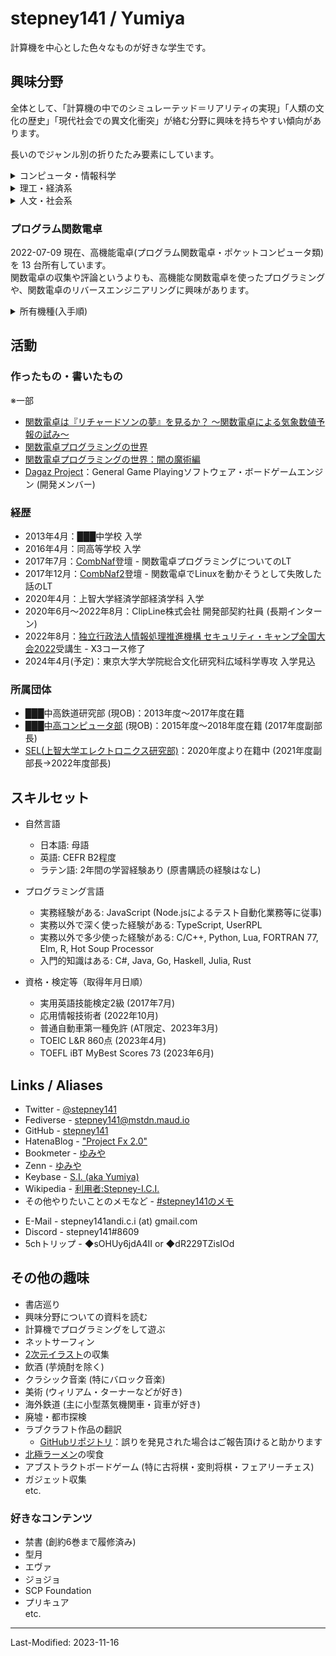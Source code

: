 # stepney141 / Yumiya

<!-- [English](en.html) -->

計算機を中心とした色々なものが好きな学生です。

## 興味分野

全体として、「計算機の中でのシミュレーテッド＝リアリティの実現」「人類の文化の歴史」「現代社会での異文化衝突」が絡む分野に興味を持ちやすい傾向があります。

長いのでジャンル別の折りたたみ要素にしています。

<details>
<summary>コンピュータ・情報科学</summary>
<div>

- 情報学
  - 人文情報学(デジタル＝ヒューマニティーズ)
  - 図書館情報学
    - Webアーカイブ
  - ゲーム情報学
    - General Game Playing
    - 古将棋のゲームAI
  etc.
- ソフトウェア開発
  - Web技術
  - 低レイヤ・組み込み開発
  - グラフ関数電卓のプログラミングとリバースエンジニアリング
- かわいいイラストの3DCGを計算機で創造するための技術
  - 3DCGプログラミング
  - VR/AR
  - MMD・Blender・Unity・UE4などの各種ソフトウェア 

</div>
</details>

<details>
<summary>理工・経済系</summary>
<div>

- 経済学
  - (応用)ミクロ経済学・ゲーム理論
  - 計量経済学
- 統計学
- 計算科学・数値シミュレーション
  - 数値気象予報
  - シミュレーション天文学
- 数理最適化・機械学習
- ハードウェア工作
  - 電子工作
  - 機械工学
  - テスラコイル自作
- 音声分析合成・音響合成

</div>
</details>

<details>
<summary>人文・社会系</summary>
<div>

- 人文情報学(デジタル＝ヒューマニティーズ)
- 現代思想
  - メディア論
  - サブカルチャー評論
- 服飾フェティシズムとBDSMの思想・歴史・心理分析
- 歴史学 (特に文化史)
  - 盤上遊戯史・将棋史
  - 古代・中世の音楽史
- 文化人類学
- 民俗学
- 宗教学・オカルティズム
  - 西洋神秘主義思想の歴史
  - 近代西洋儀式魔術
- 語学
  - ラテン語
  - 中英語
- 文学
  - 国文学 (特に説話文学)
  - 幻想文学
  - 文芸批評

</div>
</details>

### プログラム関数電卓

2022-07-09 現在、高機能電卓(プログラム関数電卓・ポケットコンピュータ類)を 13 台所有しています。  
関数電卓の収集や評論というよりも、高機能な関数電卓を使ったプログラミングや、関数電卓のリバースエンジニアリングに興味があります。

<details>
<summary>所有機種(入手順)</summary>
<div>

- SHARP EL-520F
- HP 50g (2台)
- TI-Nspire CAS with Touchpad
- TI-Nspire CX CAS
- CASIO fx-5800p
- CASIO fx-9860gii
- TI-89 Titanium
- NumWorks (Hardware Revision: N0110)
- TI-Nspire CX II CAS
- HP Prime G2
- TI-84 Plus Silver Edition
- SHARP PC-1360

</div>
</details>

## 活動

### 作ったもの・書いたもの

※一部

- [関数電卓は『リチャードソンの夢』を見るか？ 〜関数電卓による気象数値予報の試み〜](https://stepney141.hatenablog.com/entry/2020/05/27/071742)
- [関数電卓プログラミングの世界](https://stepney141.hatenablog.com/entry/2020/12/01/235856)
- [関数電卓プログラミングの世界：闇の魔術編](https://stepney141.hatenablog.com/entry/2020/12/24/235437)
- [Dagaz Project](https://github.com/GlukKazan/Dagaz)：General Game Playingソフトウェア・ボードゲームエンジン (開発メンバー)

### 経歴

- 2013年4月：███中学校 入学
- 2016年4月：同高等学校 入学
- 2017年7月：[CombNaf](http://web.archive.org/web/20170829182306/https://atnd.org/events/87946)登壇 - 関数電卓プログラミングについてのLT
- 2017年12月：[CombNaf2](https://combnaf.connpass.com/event/64638/)登壇 - 関数電卓でLinuxを動かそうとして失敗した話のLT
- 2020年4月：上智大学経済学部経済学科 入学
- 2020年6月〜2022年8月：ClipLine株式会社 開発部契約社員 (長期インターン)
- 2022年8月：[独立行政法人情報処理推進機構 セキュリティ・キャンプ全国大会2022](https://www.ipa.go.jp/jinzai/camp/2022/zenkoku2022_index.html)受講生 - X3コース修了
- 2024年4月(予定)：東京大学大学院総合文化研究科広域科学専攻 入学見込

### 所属団体

- ███中高鉄道研究部 (現OB)：2013年度〜2017年度在籍
- [███中高コンピュータ部](https://kogyokusha-gcc.github.io/) (現OB)：2015年度〜2018年度在籍 (2017年度副部長)
- [SEL(上智大学エレクトロニクス研究部)](https://selelab.com/)：2020年度より在籍中 (2021年度副部長→2022年度部長)

## スキルセット

- 自然言語
  - 日本語: 母語
  - 英語: CEFR B2程度
  - ラテン語: 2年間の学習経験あり (原書購読の経験はなし)

- プログラミング言語
  - 実務経験がある: JavaScript (Node.jsによるテスト自動化業務等に従事)
  - 実務以外で深く使った経験がある: TypeScript, UserRPL
  - 実務以外で多少使った経験がある: C/C++, Python, Lua, FORTRAN 77, Elm, R, Hot Soup Processor
  - 入門的知識はある: C#, Java, Go, Haskell, Julia, Rust

- 資格・検定等（取得年月日順）
  - 実用英語技能検定2級 (2017年7月)
  - 応用情報技術者 (2022年10月)
  - 普通自動車第一種免許 (AT限定、2023年3月)
  - TOEIC L&R 860点 (2023年4月)
  - TOEFL iBT MyBest Scores 73 (2023年6月)

## Links / Aliases

- Twitter - [@stepney141](https://twitter.com/stepney141)
- Fediverse - [stepney141@mstdn.maud.io](https://mstdn.maud.io/@stepney141)
- GitHub - [stepney141](https://github.com/stepney141)
- HatenaBlog - ["Project Fx 2.0"](https://stepney141.hatenablog.com/)
- Bookmeter - [ゆみや](https://bookmeter.com/users/1003258)
- Zenn - [ゆみや](https://zenn.dev/stepney141)
- Keybase - [S.I. (aka Yumiya)](https://keybase.io/stepney141)
- Wikipedia - [利用者:Stepney-I.C.I.](https://ja.wikipedia.org/wiki/%E5%88%A9%E7%94%A8%E8%80%85:Stepney-I.C.I.)
- その他やりたいことのメモなど - [#stepney141のメモ](https://twilog.org/stepney141/search?word=%23stepney141%E3%81%AE%E3%83%A1%E3%83%A2&ao=a)
<!-- - [Amazon欲しいものリスト](https://www.amazon.jp/hz/wishlist/ls/9DMJ9MP1LX82?ref_=wl_share:embed:cite)：5000兆円欲しい -->
- E-Mail - stepney141andi.c.i (at) gmail.com
- Discord - stepney141#8609
- 5chトリップ - ◆sOHUy6jdA4II or ◆dR229TZisIOd

## その他の趣味

- 書店巡り
- 興味分野についての資料を読む
- 計算機でプログラミングをして遊ぶ
- ネットサーフィン
- [2次元イラスト](http://www.paradisearmy.com/doujin/pasok_nijigen.htm)の収集
- 飲酒 (芋焼酎を除く)
- クラシック音楽 (特にバロック音楽)
- 美術 (ウィリアム・ターナーなどが好き)
- 海外鉄道 (主に小型蒸気機関車・貨車が好き)
- 廃墟・都市探検
- ラブクラフト作品の翻訳
  - [GitHubリポジトリ](https://github.com/stepney141/translation-works)：誤りを発見された場合はご報告頂けると助かります
- [北極ラーメン](https://ja.wikipedia.org/wiki/%E8%92%99%E5%8F%A4%E3%82%BF%E3%83%B3%E3%83%A1%E3%83%B3%E4%B8%AD%E6%9C%AC)の喫食
- アブストラクトボードゲーム (特に古将棋・変則将棋・フェアリーチェス)
- ガジェット収集  
etc.

### 好きなコンテンツ

- 禁書 (創約6巻まで履修済み)
- 型月
- エヴァ
- ジョジョ
- SCP Foundation
- プリキュア  
etc.

----

Last-Modified: 2023-11-16
